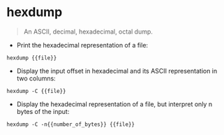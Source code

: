 # hexdump

> An ASCII, decimal, hexadecimal, octal dump.

- Print the hexadecimal representation of a file:

`hexdump {{file}}`

- Display the input offset in hexadecimal and its ASCII representation in two columns:

`hexdump -C {{file}}`

- Display the hexadecimal representation of a file, but interpret only n bytes of the input:

`hexdump -C -n{{number_of_bytes}} {{file}}`

